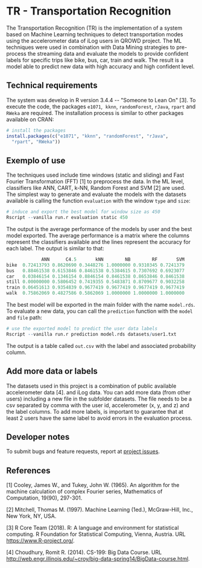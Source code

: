 # TR - Transportation Recognition

The Transportation Recognition (TR) is the implementation of a system based on Machine Learning techniques to detect transportation modes using the accelerometer data of iLog users in QROWD project. The ML techniques were used in combination with Data Mining strategies to pre-process the streaming data and evaluate the models to provide confident labels for specific trips like bike, bus, car, train and walk. The result is a model able to predict new data  with high accuracy and high confident level.  

## Technical requirements

The system was develop in R version 3.4.4 -- "Someone to Lean On" [3]. To execute the code, the packages `e1071`,  `kknn`, `randomForest`, `rJava`, `rpart` and `RWeka` are required. The installation process is similar to other packages available on CRAN:

```r 
# install the packages
install.packages(c("e1071", "kknn", "randomForest", "rJava",
  "rpart", "RWeka"))
```

## Exemplo of use

The techniques used include time windows (static and sliding) and Fast Fourier Transformation (FFT) [1] to preprocess the data. In the ML level, classifiers like ANN, CART, k-NN, Random Forest and SVM [2] are used. The simplest way to generate and evaluate the models with the datasets available is calling the function `evaluation` with the window `type` and `size`:

```r
# induce and export the best model for window size as 450
Rscript --vanilla run.r evaluation static 450
```

The output is the average performance of the models by user and the best model exported. The average performance is a matrix where the columns represent the classifiers available and the lines represent the accuracy for each label. The output is similar to that:

```r
             ANN      C4.5       kNN        NB        RF       SVM
bike  0.72413793 0.8620690 0.3448276 1.0000000 0.9310345 0.7241379
bus   0.88461538 0.6153846 0.8461538 0.5384615 0.7307692 0.6923077
car   0.03846154 0.1346154 0.8846154 0.8461538 0.8653846 0.8461538
still 0.00000000 0.5806452 0.7419355 0.5483871 0.8709677 0.9032258
train 0.06451613 0.9354839 0.9677419 0.9677419 0.9677419 0.9677419
walk  0.75862069 0.4827586 0.5862069 1.0000000 1.0000000 1.0000000
```

The best model will be exported in the main folder with the name `model.rds`. To evaluate a new data, you can call the `prediction` function with the `model` and `file` path:

```r
# use the exported model to predict the user data labels
Rscript --vanilla run.r prediction model.rds datasets/user1.txt
```

The output is a table called `out.csv` with the label and associated probability column.

## Add more data or labels

The datasets used in this project is a combination of public available accelerometer data [4]. and iLog data. You can add more data (from other users) including a new file in the subfolder datasets. The file needs to be a csv separated by comma with the user id, accelerometer (x, y, and z) and the label columns. To add more labels, is important to guarantee that at least 2 users have the same label to avoid errors in the evaluation process.

## Developer notes

To submit bugs and feature requests, report at [project issues](https://github.com/QROWD/TR/issues).

## References

[1] Cooley, James W., and Tukey, John W. (1965). An algorithm for the machine calculation of complex Fourier series, Mathematics of Computation, 19(90), 297-301.

[2] Mitchell, Thomas M. (1997). Machine Learning (1ed.), McGraw-Hill, Inc., New York, NY, USA.

[3] R Core Team (2018). R: A language and environment for statistical computing. R Foundation for Statistical Computing, Vienna, Austria. URL https://www.R-project.org/.

[4] Choudhury, Romit R. (2014).  CS-199: Big Data Course. URL http://web.engr.illinois.edu/~croy/big-data-spring14/BigData-course.html.

